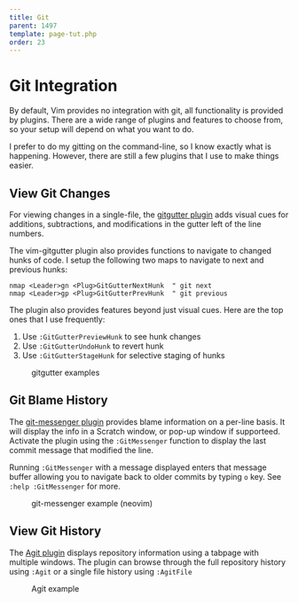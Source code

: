 ```yaml
---
title: Git
parent: 1497
template: page-tut.php
order: 23
---
```


# Git Integration

By default, Vim provides no integration with git, all functionality is provided by plugins. There are a wide range of plugins and features to choose from, so your setup will depend on what you want to do. 

I prefer to do my gitting on the command-line, so I know exactly what is happening. However, there are still a few plugins that I use to make things easier.

## View Git Changes

For viewing changes in a single-file, the [gitgutter plugin](https://github.com/airblade/vim-gitgutter) adds visual cues for additions, subtractions, and modifications in the gutter left of the line numbers.

The vim-gitgutter plugin also provides functions to navigate to changed hunks of code. I setup the following two maps to navigate to next and previous hunks:

```vim
nmap <Leader>gn <Plug>GitGutterNextHunk  " git next
nmap <Leader>gp <Plug>GitGutterPrevHunk  " git previous
```

The plugin also provides features beyond just visual cues. Here are the top ones that I use frequently: 

1. Use `:GitGutterPreviewHunk` to see hunk changes
2. Use `:GitGutterUndoHunk` to revert hunk
3. Use `:GitGutterStageHunk` for selective staging of hunks

<figure><asciinema-player src="/a/casts/vim/git1.cast" font-size="large" cols="58" rows="15"></asciinema-player><figcaption>gitgutter examples</figcaption></figure>

## Git Blame History

The [git-messenger plugin](https://github.com/rhysd/git-messenger.vim) provides blame information on a per-line basis. It will display the info in a Scratch window, or pop-up window if supporteed. Activate the plugin using the `:GitMessenger` function to display the last commit message that modified the line. 

Running `:GitMessenger` with a message displayed enters that message buffer allowing you to navigate back to older commits by typing `o` key.  See `:help :GitMessenger` for more.

<figure><asciinema-player src="/a/casts/vim/git2.cast" font-size="large" cols="58" rows="15"></asciinema-player><figcaption>git-messenger example (neovim)</figcaption></figure>

## View Git History

The [Agit plugin](https://github.com/cohama/agit.vim) displays repository information using a tabpage with multiple windows. The plugin can browse through the full repository history using `:Agit` or a single file history using `:AgitFile`

<figure><asciinema-player src="/a/casts/vim/git3.cast" font-size="large" cols="65" rows="20"></asciinema-player><figcaption>Agit example</figcaption></figure>
